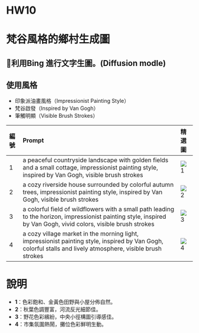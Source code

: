 # HW10

# 梵谷風格的鄉村生成圖

## 🌟利用Bing 進行文字生圖。(Diffusion modle)

## 使用風格
- 印象派油畫風格（Impressionist Painting Style）
- 梵谷啟發（Inspired by Van Gogh）
- 筆觸明顯（Visible Brush Strokes）

| 編號 | Prompt | 精選圖 |
|:--------|:-------|:------|
| 1 | a peaceful countryside landscape with golden fields and a small cottage, impressionist painting style, inspired by Van Gogh, visible brush strokes |![1](https://github.com/user-attachments/assets/c6aa248b-bc78-4a3e-b44e-877e0c3b83e7)|
| 2 | a cozy riverside house surrounded by colorful autumn trees, impressionist painting style, inspired by Van Gogh, visible brush strokes |![2](https://github.com/user-attachments/assets/5db03e9d-a00f-4dbd-aa89-cf89dddb1c11)|
| 3 | a colorful field of wildflowers with a small path leading to the horizon, impressionist painting style, inspired by Van Gogh, vivid colors, visible brush strokes |![3](https://github.com/user-attachments/assets/a39e7920-3d30-49a6-88bf-366ff02eccf2)|
| 4 | a cozy village market in the morning light, impressionist painting style, inspired by Van Gogh, colorful stalls and lively atmosphere, visible brush strokes |![4](https://github.com/user-attachments/assets/b100933c-1a4c-48c4-bed1-189b8f55e10c)|


# 說明
- **1**：色彩飽和、金黃色田野與小屋分佈自然。
- **2**：秋葉色調豐富，河流反光細節佳。
- **3**：野花色彩繽紛，中央小徑構圖引導感佳。
- **4**：市集氛圍熱鬧，攤位色彩鮮明生動。
